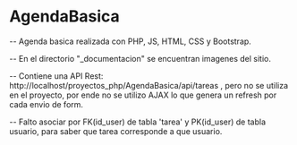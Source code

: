 # AgendaBasica
-- Agenda basica realizada con PHP, JS, HTML, CSS y Bootstrap.

-- En el directorio "_documentacion" se encuentran imagenes del sitio.

-- Contiene una API Rest: http://localhost/proyectos_php/AgendaBasica/api/tareas , pero no se utiliza en el proyecto, por ende no se utilizo AJAX lo que genera un refresh por cada envio de form.

-- Falto asociar por FK(id_user) de tabla 'tarea' y PK(id_user) de tabla usuario, para saber que tarea corresponde a que usuario.
